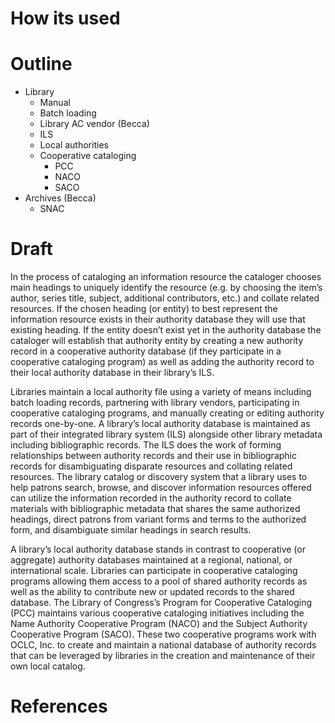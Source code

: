 # How its used

# Outline

- Library
    - Manual
    - Batch loading
    - Library AC vendor (Becca)
    - ILS
    - Local authorities
    - Cooperative cataloging
        - PCC
        - NACO
        - SACO
- Archives (Becca)
    - SNAC

# Draft

In the process of cataloging an information resource the cataloger chooses main headings to uniquely identify the resource (e.g. by choosing the item’s author, series title, subject, additional contributors, etc.) and collate related resources. If the chosen heading (or entity) to best represent the information resource exists in their authority database they will use that existing heading. If the entity doesn’t exist yet in the authority database the cataloger will establish that authority entity by creating a new authority record in a cooperative authority database (if they participate in a cooperative cataloging program) as well as adding the authority record to their local authority database in their library’s ILS.

Libraries maintain a local authority file using a variety of means including batch loading records, partnering with library vendors, participating in cooperative cataloging programs, and manually creating or editing authority records one-by-one. A library’s local authority database is maintained as part of their integrated library system (ILS) alongside other library metadata including bibliographic records. The ILS does the work of forming relationships between authority records and their use in bibliographic records for disambiguating disparate resources and collating related resources. The library catalog or discovery system that a library uses to help patrons search, browse, and discover information resources offered can utilize the information recorded in the authority record to collate materials with bibliographic metadata that shares the same authorized headings, direct patrons from variant forms and terms to the authorized form, and disambiguate similar headings in search results.

A library’s local authority database stands in contrast to cooperative (or aggregate) authority databases maintained at a regional, national, or international scale. Libraries can participate in cooperative cataloging programs allowing them access to a pool of shared authority records as well as the ability to contribute new or updated records to the shared database. The Library of Congress’s Program for Cooperative Cataloging (PCC) maintains various cooperative cataloging initiatives including the Name Authority Cooperative Program (NACO) and the Subject Authority Cooperative Program (SACO). These two cooperative programs work with OCLC, Inc. to create and maintain a national database of authority records that can be leveraged by libraries in the creation and maintenance of their own local catalog.

# References

